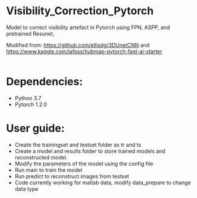 # Visibility_Correction_Pytorch

Model to correct visibility artefact in Pytorch using FPN, ASPP, and pretrained Resunet, <br/>

Modified from: https://github.com/ellisdg/3DUnetCNN and https://www.kaggle.com/iafoss/hubmap-pytorch-fast-ai-starter <br/>
<br/>

# Dependencies:

* Python 3.7
* Pytorch 1.2.0

# User guide:

* Create the trainingset and testset folder as tr and ts
* Create a model and results folder to store trained models and reconstructed model.
* Modify the parameters of the model using the config file
* Run main to train the model
* Run predict to reconstruct images from testset
* Code currently working for matlab data, modify data_prepare to change data type
